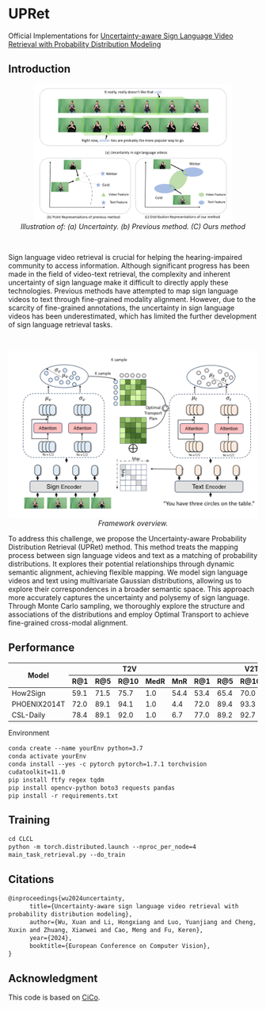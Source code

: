 # UPRet
Official Implementations for [Uncertainty-aware Sign Language Video Retrieval with Probability Distribution Modeling](https://arxiv.org/pdf/2405.19689)

## Introduction

<p align="center">
  <img src="img/intro.png" alt="Image description" width="400" />
  <br />
  <em>Illustration of: (a) Uncertainty. (b) Previous method. (C) Ours method</em>
</p>


  <br />

Sign language video retrieval is crucial for helping the hearing-impaired community to access information. Although significant progress has been made in the field of video-text retrieval, the complexity and inherent uncertainty of sign language make it difficult to directly apply these technologies. Previous methods have attempted to map sign language videos to text through fine-grained modality alignment. However, due to the scarcity of fine-grained annotations, the uncertainty in sign language videos has been underestimated, which has limited the further development of sign language retrieval tasks.

<br>

<p align="center">
  <img src="img/pipeline.png" alt="Image description" width="600" />
  <br />
  <em>Framework overview.</em>
</p>



To address this challenge, we propose the Uncertainty-aware Probability Distribution Retrieval (UPRet) method. This method treats the mapping process between sign language videos and text as a matching of probability distributions. It explores their potential relationships through dynamic semantic alignment, achieving flexible mapping. We model sign language videos and text using multivariate Gaussian distributions, allowing us to explore their correspondences in a broader semantic space. This approach more accurately captures the uncertainty and polysemy of sign language. Through Monte Carlo sampling, we thoroughly explore the structure and associations of the distributions and employ Optimal Transport to achieve fine-grained cross-modal alignment.

## Performance
<table><thead><tr><th rowspan="2">Model</th><th colspan="5">T2V</th><th colspan="5">V2T</th></tr><tr><th>R@1</th><th>R@5</th><th>R@10</th><th>MedR</th><th>MnR</th>
    <th>R@1</th><th>R@5</th><th>R@10</th><th>MedR</th><th>MnR</th></tr></thead><tbody><tr><td>How2Sign</td><td>59.1</td><td>71.5</td><td>75.7</td><td>1.0</td><td>54.4</td><td>53.4</td><td>65.4</td><td>70.0</td><td>1.0</td><td>76.4</td></tr><tr><td>PHOENIX2014T</td><td>72.0</td><td>89.1</td><td>94.1</td><td>1.0</td><td>4.4</td><td>72.0</td><td>89.4</td><td>93.3</td><td>1.0</td><td>4.6</td></tr>
    <tr><td>CSL-Daily</td><td>78.4</td><td>89.1</td><td>92.0</td><td>1.0</td><td>6.7</td><td>77.0</td><td>89.2</td><td>92.7</td><td>1.0</td><td>5.5</td></tr></tbody></table


## Environment

```
conda create --name yourEnv python=3.7
conda activate yourEnv
conda install --yes -c pytorch pytorch=1.7.1 torchvision cudatoolkit=11.0
pip install ftfy regex tqdm
pip install opencv-python boto3 requests pandas
pip install -r requirements.txt
```

## Training

```
cd CLCL
python -m torch.distributed.launch --nproc_per_node=4 main_task_retrieval.py --do_train
```



## Citations

```
@inproceedings{wu2024uncertainty,
      title={Uncertainty-aware sign language video retrieval with probability distribution modeling}, 
      author={Wu, Xuan and Li, Hongxiang and Luo, Yuanjiang and Cheng, Xuxin and Zhuang, Xianwei and Cao, Meng and Fu, Keren},
      year={2024},
      booktitle={European Conference on Computer Vision},
}
```



## Acknowledgment

This code is based on [CiCo](https://github.com/FangyunWei/SLRT).
